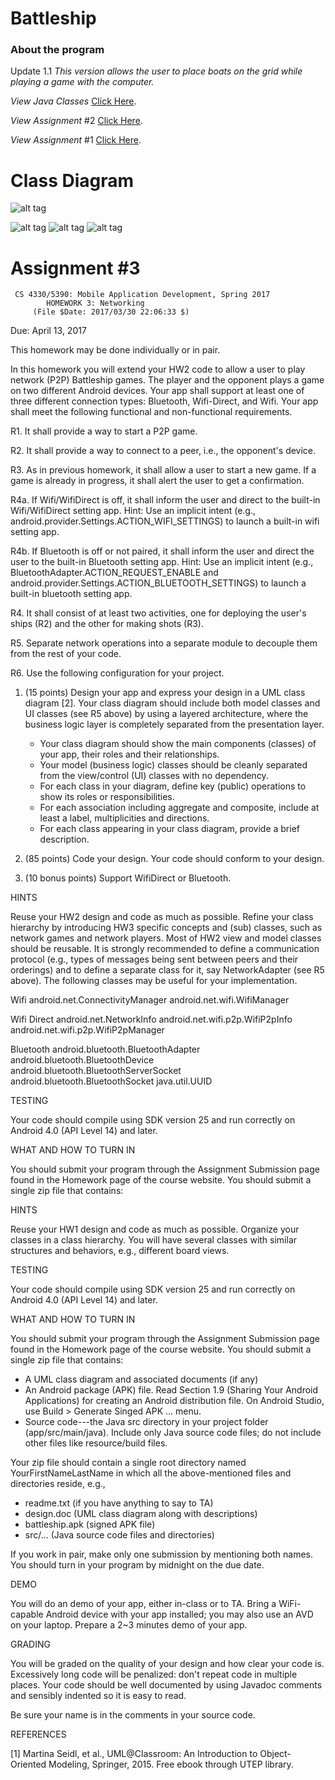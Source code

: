 Battleship
======
### About the program
Update 1.1 
 *This version allows the user to place boats on the grid while playing a game with the computer.*

*View Java Classes* [Click Here](https://github.com/oiricaud/Battleship/tree/master/app/src/main/java/edu/utep/cs/cs4330/battleship).

*View Assignment* #2  [Click Here](https://github.com/oiricaud/Battleship/blob/master/HW2-Assignment.md).

*View Assignment* #1  [Click Here](https://github.com/oiricaud/Battleship/blob/master/HW1-Assignment.md).

Class Diagram
=

![alt tag](Screenshots/Class-Diagram.png "Home") 

![alt tag](Screenshots/Home.png "Hom") ![alt tag](Screenshots/TypeOfGame.png "Pl") ![alt tag](Screenshots/Playing.png "Play")

Assignment #3 
======

	 CS 4330/5390: Mobile Application Development, Spring 2017
			HOMEWORK 3: Networking
		 (File $Date: 2017/03/30 22:06:33 $)

Due: April 13, 2017

This homework may be done individually or in pair. 

In this homework you will extend your HW2 code to allow a user to play
network (P2P) Battleship games. The player and the opponent plays a
game on two different Android devices. Your app shall support at least
one of three different connection types: Bluetooth, Wifi-Direct, and
Wifi. Your app shall meet the following functional and non-functional
requirements.


R1. It shall provide a way to start a P2P game.

R2. It shall provide a way to connect to a peer, i.e., the opponent's
    device.

R3. As in previous homework, it shall allow a user to start a new
    game. If a game is already in progress, it shall alert the user to
    get a confirmation.

R4a. If Wifi/WifiDirect is off, it shall inform the user and direct to
     the built-in Wifi/WifiDirect setting app. Hint: Use an implicit
     intent (e.g., android.provider.Settings.ACTION_WIFI_SETTINGS) to
     launch a built-in wifi setting app.

R4b. If Bluetooth is off or not paired, it shall inform the user and
     direct the user to the built-in Bluetooth setting app. Hint: Use
     an implicit intent (e.g., BluetoothAdapter.ACTION_REQUEST_ENABLE
     and android.provider.Settings.ACTION_BLUETOOTH_SETTINGS) to
     launch a built-in bluetooth setting app.

R4. It shall consist of at least two activities, one for deploying the
    user's ships (R2) and the other for making shots (R3).

R5. Separate network operations into a separate module to decouple
    them from the rest of your code.

R6. Use the following configuration for your project.


1. (15 points) Design your app and express your design in a UML class
   diagram [2]. Your class diagram should include both model classes
   and UI classes (see R5 above) by using a layered architecture,
   where the business logic layer is completely separated from the
   presentation layer.

   - Your class diagram should show the main components (classes) 
     of your app, their roles and their relationships. 
   - Your model (business logic) classes should be cleanly separated 
     from the view/control (UI) classes with no dependency.
   - For each class in your diagram, define key (public) operations
     to show its roles or responsibilities.
   - For each association including aggregate and composite, include
     at least a label, multiplicities and directions.
   - For each class appearing in your class diagram, provide a brief 
     description.

2. (85 points) Code your design. Your code should conform to your
   design.

3. (10 bonus points) Support WifiDirect or Bluetooth.

HINTS

  Reuse your HW2 design and code as much as possible. Refine your
  class hierarchy by introducing HW3 specific concepts and (sub)
  classes, such as network games and network players. Most of HW2 view
  and model classes should be reusable. It is strongly recommended to
  define a communication protocol (e.g., types of messages being sent
  between peers and their orderings) and to define a separate class
  for it, say NetworkAdapter (see R5 above). The following classes may
  be useful for your implementation.
  
  
  Wifi
    android.net.ConnectivityManager
    android.net.wifi.WifiManager

  Wifi Direct
    android.net.NetworkInfo
    android.net.wifi.p2p.WifiP2pInfo
    android.net.wifi.p2p.WifiP2pManager

  Bluetooth
    android.bluetooth.BluetoothAdapter
    android.bluetooth.BluetoothDevice
    android.bluetooth.BluetoothServerSocket
    android.bluetooth.BluetoothSocket
    java.util.UUID
    

TESTING

  Your code should compile using SDK version 25 and run correctly on
  Android 4.0 (API Level 14) and later.
  
 WHAT AND HOW TO TURN IN

  You should submit your program through the Assignment Submission
  page found in the Homework page of the course website. You should
  submit a single zip file that contains:

HINTS
   
   Reuse your HW1 design and code as much as possible. Organize your
   classes in a class hierarchy. You will have several classes with
   similar structures and behaviors, e.g., different board views.

TESTING

   Your code should compile using SDK version 25 and run correctly on
   Android 4.0 (API Level 14) and later.

WHAT AND HOW TO TURN IN

   You should submit your program through the Assignment Submission
   page found in the Homework page of the course website. You should
   submit a single zip file that contains:

   - A UML class diagram and associated documents (if any)
   - An Android package (APK) file. Read Section 1.9 (Sharing Your 
     Android Applications) for creating an Android distribution file.
     On Android Studio, use Build > Generate Singed APK ... menu.
   - Source code---the Java src directory in your project folder 
     (app/src/main/java). Include only Java source code files; do 
     not include other files like resource/build files.

   Your zip file should contain a single root directory named
   YourFirstNameLastName in which all the above-mentioned files and
   directories reside, e.g.,

   - readme.txt (if you have anything to say to TA)
   - design.doc (UML class diagram along with descriptions)
   - battleship.apk (signed APK file)
   - src/... (Java source code files and directories)

   If you work in pair, make only one submission by mentioning both
   names. You should turn in your program by midnight on the due date.

DEMO

   You will do an demo of your app, either in-class or to TA. Bring a
   WiFi-capable Android device with your app installed; you may also
   use an AVD on your laptop. Prepare a 2~3 minutes demo of your app.

GRADING

   You will be graded on the quality of your design and how clear your
   code is. Excessively long code will be penalized: don't repeat code
   in multiple places. Your code should be well documented by using
   Javadoc comments and sensibly indented so it is easy to read.

   Be sure your name is in the comments in your source code.

REFERENCES 

   [1] Martina Seidl, et al., UML@Classroom: An Introduction to
      Object-Oriented Modeling, Springer, 2015. Free ebook through
      UTEP library.
